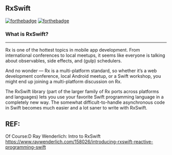## RxSwift

[![forthebadge](http://forthebadge.com/images/badges/made-with-swift.svg)](http://forthebadge.com) [![forthebadge](http://forthebadge.com/images/badges/built-with-love.svg)](http://forthebadge.com)

### What is RxSwift?
----
Rx is one of the hottest topics in mobile app development. From international conferences to local meetups, it seems like everyone is talking about observables, side effects, and (gulp) schedulers.

And no wonder — Rx is a multi-platform standard, so whether it’s a web development conference, local Android meetup, or a Swift workshop, you might end up joining a multi-platform discussion on Rx.

The RxSwift library (part of the larger family of Rx ports across platforms and languages) lets you use your favorite Swift programming language in a completely new way. The somewhat difficult-to-handle asynchronous code in Swift becomes much easier and a lot saner to write with RxSwift.


REF:
-------

Of Course:D Ray Wenderlich: Intro to RxSwift
https://www.raywenderlich.com/158026/introducing-rxswift-reactive-programming-swift
